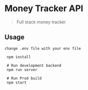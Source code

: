 # Money Tracker API

> Full stack money tracker

## Usage

```
change .env file with your env file
```

```
 npm install
 
 # Run development backend
 npm run server
 
 # Run Prod build
 npm start
```

